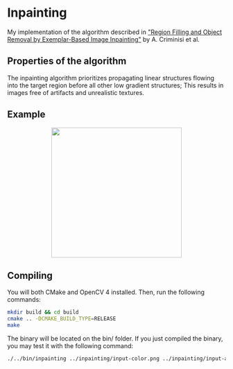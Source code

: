 # Inpainting
My implementation of the algorithm described in ["Region Filling and Object Removal by Exemplar-Based Image Inpainting"](http://research.microsoft.com/pubs/67276/criminisi_tip2004.pdf "Link to paper") by A. Criminisi et al.

## Properties of the algorithm
The inpainting algorithm prioritizes propagating linear structures flowing into the target region before all other low gradient structures; This results in images free of artifacts and unrealistic textures.

## Example
<p style="text-align:center"><img src="./example.gif" width="300"></p>

## Compiling
You will both CMake and OpenCV 4 installed. Then, run the following commands:
```bash
mkdir build && cd build
cmake .. -DCMAKE_BUILD_TYPE=RELEASE
make
```

The binary will be located on the bin/ folder. If you just compiled the binary, you may test it with the following command:
```bash
./../bin/inpainting ../inpainting/input-color.png ../inpainting/input-alpha.png
```
